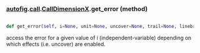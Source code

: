 ### [autofig](autofig.md).[call](autofig.call.md).[CallDimensionX](autofig.call.CallDimensionX.md).get_error (method)


```py

def get_error(self, i=None, unit=None, uncover=None, trail=None, linebreak=None, sort_by_indep=None)

```



access the error for a given value of i (independent-variable) depending
on which effects (i.e. uncover) are enabled.

